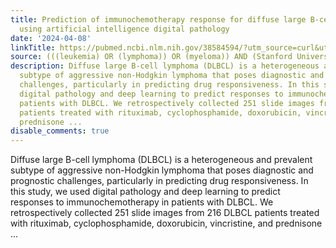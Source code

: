 ```yaml
---
title: Prediction of immunochemotherapy response for diffuse large B-cell lymphoma
  using artificial intelligence digital pathology
date: '2024-04-08'
linkTitle: https://pubmed.ncbi.nlm.nih.gov/38584594/?utm_source=curl&utm_medium=rss&utm_campaign=pubmed-2&utm_content=1Rkszs2HVZ2RHP33OibaNFew6VK-LzjJWTD4GwmLlk8B-wCceh&fc=20220923065203&ff=20240409180657&v=2.18.0.post9+e462414
source: (((leukemia) OR (lymphoma)) OR (myeloma)) AND (Stanford University[Affiliation])
description: Diffuse large B-cell lymphoma (DLBCL) is a heterogeneous and prevalent
  subtype of aggressive non-Hodgkin lymphoma that poses diagnostic and prognostic
  challenges, particularly in predicting drug responsiveness. In this study, we used
  digital pathology and deep learning to predict responses to immunochemotherapy in
  patients with DLBCL. We retrospectively collected 251 slide images from 216 DLBCL
  patients treated with rituximab, cyclophosphamide, doxorubicin, vincristine, and
  prednisone ...
disable_comments: true
---
```

Diffuse large B-cell lymphoma (DLBCL) is a heterogeneous and prevalent subtype of aggressive non-Hodgkin lymphoma that poses diagnostic and prognostic challenges, particularly in predicting drug responsiveness. In this study, we used digital pathology and deep learning to predict responses to immunochemotherapy in patients with DLBCL. We retrospectively collected 251 slide images from 216 DLBCL patients treated with rituximab, cyclophosphamide, doxorubicin, vincristine, and prednisone ...